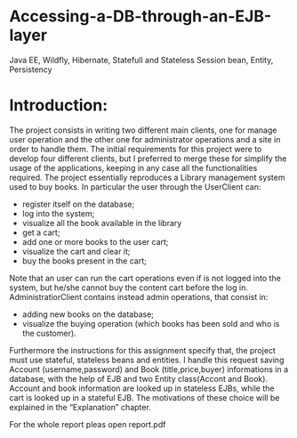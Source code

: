 # Accessing-a-DB-through-an-EJB-layer
Java EE, Wildfly, Hibernate, Statefull and Stateless Session bean, Entity, Persistency

# Introduction:

The project consists in writing two different main clients, one for manage user operation and the
other one for administrator operations and a site in order to handle them.
The initial requirements for this project were to develop four different clients, but I preferred to
merge these for simplify the usage of the applications, keeping in any case all the functionalities
required.
The project essentially reproduces a Library management system used to buy books.
In particular the user through the UserClient can:

- register itself on the database;
- log into the system;
- visualize all the book available in the library
- get a cart;
- add one or more books to the user cart;
- visualize the cart and clear it;
- buy the books present in the cart;

Note that an user can run the cart operations even if is not logged into the system, but he/she cannot
buy the content cart before the log in.
AdministratiorClient contains instead admin operations, that consist in:

- adding new books on the database;
- visualize the buying operation (which books has been sold and who is the customer).

Furthermore the instructions for this assignment specify that, the project must use stateful, stateless
beans and entities.
I handle this request saving Account (username,password) and Book (title,price,buyer) informations
in a database, with the help of EJB and two Entity class(Accont and Book). Account and book
information are looked up in stateless EJBs, while the cart is looked up in a stateful EJB.
The motivations of these choice will be explained in the “Explanation” chapter.

For the whole report pleas open report.pdf
